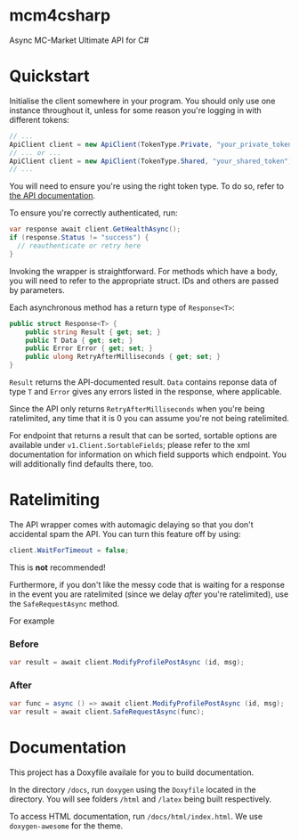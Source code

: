 # mcm4csharp
Async MC-Market Ultimate API for C#

# Quickstart
Initialise the client somewhere in your program. You should only use one instance throughout it, unless for some reason you're logging in with different tokens:
```cs
// ...
ApiClient client = new ApiClient(TokenType.Private, "your_private_token");
// ... or ...
ApiClient client = new ApiClient(TokenType.Shared, "your_shared_token");
// ...
```
You will need to ensure you're using the right token type. To do so, refer to [the API documentation](https://www.mc-market.org/wiki/v1-endpoints/).

To ensure you're correctly authenticated, run:
```cs
var response await client.GetHealthAsync();
if (response.Status != "success") {
  // reauthenticate or retry here
}
```

Invoking the wrapper is straightforward. For methods which have a body, you will need to refer to the appropriate struct. IDs and others are passed by parameters.

Each asynchronous method has a return type of `Response<T>`:
```cs
public struct Response<T> {
	public string Result { get; set; }
	public T Data { get; set; }
	public Error Error { get; set; }
	public ulong RetryAfterMilliseconds { get; set; }
}
```
`Result` returns the API-documented result. `Data` contains reponse data of type `T` and `Error` gives any errors listed in the response, where applicable.

Since the API only returns `RetryAfterMilliseconds` when you're being ratelimited, any time that it is 0 you can assume you're not being ratelimited.

For endpoint that returns a result that can be sorted, sortable options are available under `v1.Client.SortableFields`; 
please refer to the xml documentation for information on which field supports which endpoint. You will additionally find defaults there, too.

# Ratelimiting
The API wrapper comes with automagic delaying so that you don't accidental spam the API. You can turn this feature off by using:
```cs
client.WaitForTimeout = false;
```
This is **not** recommended! 

Furthermore, if you don't like the messy code that is waiting for a response in the event you are ratelimited (since we delay *after* you're ratelimited), use the `SafeRequestAsync` method.

For example
### Before
```cs
var result = await client.ModifyProfilePostAsync (id, msg);
```
### After
```cs			
var func = async () => await client.ModifyProfilePostAsync (id, msg);
var result = await client.SafeRequestAsync(func);
```

# Documentation
This project has a Doxyfile availale for you to build documentation.

In the directory `/docs`, run `doxygen` using the `Doxyfile` located in the directory. You will see folders `/html` and `/latex` being built respectively.

To access HTML documentation, run `/docs/html/index.html`. We use `doxygen-awesome` for the theme.

